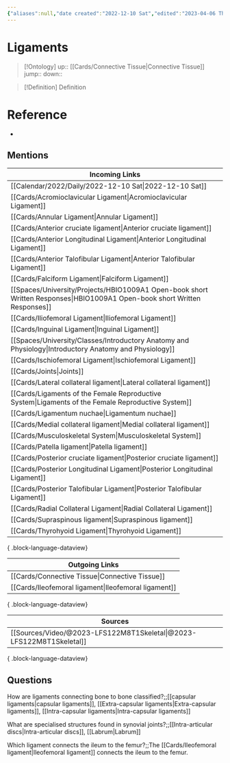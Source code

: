 ```yaml
---
{"aliases":null,"date created":"2022-12-10 Sat","edited":"2023-04-06 Thu","dg-publish":true,"tags":["Uni/LFS122"],"permalink":"/cards/ligaments/","dgPassFrontmatter":true}
---
```


# Ligaments

> [!Ontology]
> up:: [[Cards/Connective Tissue\|Connective Tissue]]
> jump::
> down:: 

> [!Definition] Definition
> 

# Reference
- 

## Mentions
| Incoming Links                                                                                                               |
| ---------------------------------------------------------------------------------------------------------------------------- |
| [[Calendar/2022/Daily/2022-12-10 Sat\|2022-12-10 Sat]]                                                                    |
| [[Cards/Acromioclavicular Ligament\|Acromioclavicular Ligament]]                                                          |
| [[Cards/Annular Ligament\|Annular Ligament]]                                                                              |
| [[Cards/Anterior cruciate ligament\|Anterior cruciate ligament]]                                                          |
| [[Cards/Anterior Longitudinal Ligament\|Anterior Longitudinal Ligament]]                                                  |
| [[Cards/Anterior Talofibular Ligament\|Anterior Talofibular Ligament]]                                                    |
| [[Cards/Falciform Ligament\|Falciform Ligament]]                                                                          |
| [[Spaces/University/Projects/HBIO1009A1 Open-book short Written Responses\|HBIO1009A1 Open-book short Written Responses]] |
| [[Cards/Iliofemoral Ligament\|Iliofemoral Ligament]]                                                                      |
| [[Cards/Inguinal Ligament\|Inguinal Ligament]]                                                                            |
| [[Spaces/University/Classes/Introductory Anatomy and Physiology\|Introductory Anatomy and Physiology]]                    |
| [[Cards/Ischiofemoral Ligament\|Ischiofemoral Ligament]]                                                                  |
| [[Cards/Joints\|Joints]]                                                                                                  |
| [[Cards/Lateral collateral ligament\|Lateral collateral ligament]]                                                        |
| [[Cards/Ligaments of the Female Reproductive System\|Ligaments of the Female Reproductive System]]                        |
| [[Cards/Ligamentum nuchae\|Ligamentum nuchae]]                                                                            |
| [[Cards/Medial collateral ligament\|Medial collateral ligament]]                                                          |
| [[Cards/Musculoskeletal System\|Musculoskeletal System]]                                                                  |
| [[Cards/Patella ligament\|Patella ligament]]                                                                              |
| [[Cards/Posterior cruciate ligament\|Posterior cruciate ligament]]                                                        |
| [[Cards/Posterior Longitudinal Ligament\|Posterior Longitudinal Ligament]]                                                |
| [[Cards/Posterior Talofibular Ligament\|Posterior Talofibular Ligament]]                                                  |
| [[Cards/Radial Collateral Ligament\|Radial Collateral Ligament]]                                                          |
| [[Cards/Supraspinous ligament\|Supraspinous ligament]]                                                                    |
| [[Cards/Thyrohyoid Ligament\|Thyrohyoid Ligament]]                                                                        |

{ .block-language-dataview}

| Outgoing Links                                          |
| ------------------------------------------------------- |
| [[Cards/Connective Tissue\|Connective Tissue]]       |
| [[Cards/Ileofemoral ligament\|Ileofemoral ligament]] |

{ .block-language-dataview}

| Sources                                                                 |
| ----------------------------------------------------------------------- |
| [[Sources/Video/@2023-LFS122M8T1Skeletal\|@2023-LFS122M8T1Skeletal]] |

{ .block-language-dataview}

## Questions

How are ligaments connecting bone to bone classified?;;[[capsular ligaments\|capsular ligaments]], [[Extra-capsular ligaments\|Extra-capsular ligaments]], [[Intra-capsular ligaments\|Intra-capsular ligaments]]
<!--SR:!2023-10-27,4,170-->

What are specialised structures found in synovial joints?;;[[Intra-articular discs\|Intra-articular discs]], [[Labrum\|Labrum]]
<!--SR:!2023-10-24,1,130-->

Which ligament connects the ileum to the femur?;;The [[Cards/Ileofemoral ligament\|Ileofemoral ligament]] connects the ileum to the femur.
<!--SR:!2023-11-27,83,248-->